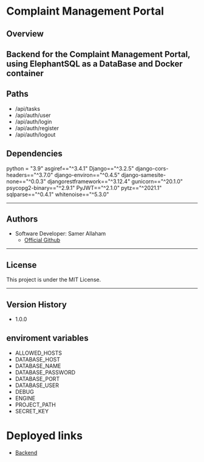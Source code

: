 # Complaint Management Portal


## Overview  
Backend for the Complaint Management Portal, using ElephantSQL as a DataBase and Docker container
---

## Paths
- /api/tasks
- /api/auth/user
- /api/auth/login
- /api/auth/register
- /api/auth/logout

## Dependencies  
python = "3.9"
asgiref=="^3.4.1"
Django=="^3.2.5"
django-cors-headers=="^3.7.0"
django-environ=="^0.4.5"
django-samesite-none=="^0.0.3"
djangorestframework=="^3.12.4"
gunicorn=="^20.1.0"
psycopg2-binary=="^2.9.1"
PyJWT=="^2.1.0"
pytz=="^2021.1"
sqlparse=="^0.4.1"
whitenoise=="^5.3.0"

---

## Authors  
- Software Developer: Samer Allaham
  - [Official Github](https://github.com/samer-allaham)   

---

## License  
This project is under the MIT License.

---

## Version History  
- 1.0.0

## enviroment variables
- ALLOWED_HOSTS
- DATABASE_HOST
- DATABASE_NAME
- DATABASE_PASSWORD
- DATABASE_PORT
- DATABASE_USER
- DEBUG
- ENGINE
- PROJECT_PATH
- SECRET_KEY

# Deployed links
- [Backend](https://cmpbackend.herokuapp.com/)